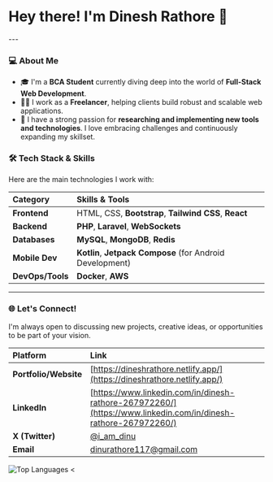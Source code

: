   <h1>Hey there! I'm Dinesh Rathore 👋</h1>
---

### 💻 About Me

-   🎓 I'm a **BCA Student** currently diving deep into the world of **Full-Stack Web Development**.
-   👨‍💻 I work as a **Freelancer**, helping clients build robust and scalable web applications.
-   🚀 I have a strong passion for **researching and implementing new tools and technologies**. I love embracing challenges and continuously expanding my skillset.

### 🛠️ Tech Stack & Skills

Here are the main technologies I work with:

| Category | Skills & Tools |
| :--- | :--- |
| **Frontend** | HTML, CSS, **Bootstrap**, **Tailwind CSS**, **React** |
| **Backend** | **PHP**, **Laravel**, **WebSockets** |
| **Databases** | **MySQL**, **MongoDB**, **Redis** |
| **Mobile Dev** | **Kotlin**, **Jetpack Compose** (for Android Development) |
| **DevOps/Tools** | **Docker**, **AWS** |

---

### 🌐 Let's Connect!

I'm always open to discussing new projects, creative ideas, or opportunities to be part of your vision.

| Platform | Link |
| :--- | :--- |
| **Portfolio/Website** | [https://dineshrathore.netlify.app/](https://dineshrathore.netlify.app/) |
| **LinkedIn** | [https://www.linkedin.com/in/dinesh-rathore-267972260/](https://www.linkedin.com/in/dinesh-rathore-267972260/) |
| **X (Twitter)** | [@i_am_dinu](https://x.com/i_am_dinu) |
| **Email** | [dinurathore117@gmail.com](mailto:dinurathore117@gmail.com) |

  <img src="https://github-readme-stats.vercel.app/api/top-langs/?username=YOUR_GITHUB_USERNAME&layout=compact&theme=onedark" alt="Top Languages" />
<
